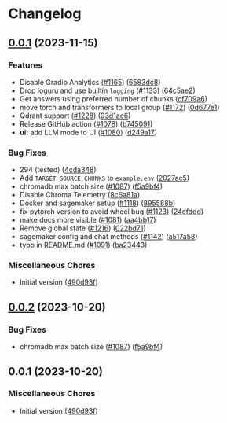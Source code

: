 # Changelog

## [0.0.1](https://github.com/goswamig/privateGPT/compare/v0.0.2...v0.0.1) (2023-11-15)


### Features

* Disable Gradio Analytics ([#1165](https://github.com/goswamig/privateGPT/issues/1165)) ([6583dc8](https://github.com/goswamig/privateGPT/commit/6583dc84c082773443fc3973b1cdf8095fa3fec3))
* Drop loguru and use builtin `logging` ([#1133](https://github.com/goswamig/privateGPT/issues/1133)) ([64c5ae2](https://github.com/goswamig/privateGPT/commit/64c5ae214a9520151c9c2d52ece535867d799367))
* Get answers using preferred number of chunks ([cf709a6](https://github.com/goswamig/privateGPT/commit/cf709a6b7a951fc333ef5a089b24179ca660469b))
* move torch and transformers to local group ([#1172](https://github.com/goswamig/privateGPT/issues/1172)) ([0d677e1](https://github.com/goswamig/privateGPT/commit/0d677e10b970aec222ec04837d0f08f1631b6d4a))
* Qdrant support ([#1228](https://github.com/goswamig/privateGPT/issues/1228)) ([03d1ae6](https://github.com/goswamig/privateGPT/commit/03d1ae6d70dffdd2411f0d4e92f65080fff5a6e2))
* Release GitHub action ([#1078](https://github.com/goswamig/privateGPT/issues/1078)) ([b745091](https://github.com/goswamig/privateGPT/commit/b7450911b25b0b70528fd4b620cffb90766e3448))
* **ui:** add LLM mode to UI ([#1080](https://github.com/goswamig/privateGPT/issues/1080)) ([d249a17](https://github.com/goswamig/privateGPT/commit/d249a17c330abd122e4988d35d94bcc2df980700))


### Bug Fixes

* 294 (tested) ([4cda348](https://github.com/goswamig/privateGPT/commit/4cda348cf87f56ff237e376b03732b1b47a99215))
* Add `TARGET_SOURCE_CHUNKS` to `example.env` ([2027ac5](https://github.com/goswamig/privateGPT/commit/2027ac563b6606199563632191b65f5105af8ebe))
* chromadb max batch size ([#1087](https://github.com/goswamig/privateGPT/issues/1087)) ([f5a9bf4](https://github.com/goswamig/privateGPT/commit/f5a9bf4e374b2d4c76438cf8a97cccf222ec8e6f))
* Disable Chroma Telemetry ([8c6a81a](https://github.com/goswamig/privateGPT/commit/8c6a81a07fc9c800d53f62a33f5ae3b5247a22a6))
* Docker and sagemaker setup ([#1118](https://github.com/goswamig/privateGPT/issues/1118)) ([895588b](https://github.com/goswamig/privateGPT/commit/895588b82a06c2bc71a9e22fb840c7f6442a3b5b))
* fix pytorch version to avoid wheel bug ([#1123](https://github.com/goswamig/privateGPT/issues/1123)) ([24cfddd](https://github.com/goswamig/privateGPT/commit/24cfddd60f74aadd2dade4c63f6012a2489938a1))
* make docs more visible ([#1081](https://github.com/goswamig/privateGPT/issues/1081)) ([aa4bb17](https://github.com/goswamig/privateGPT/commit/aa4bb17a2e6a797b450fa11a45e0b0528b8efecf))
* Remove global state ([#1216](https://github.com/goswamig/privateGPT/issues/1216)) ([022bd71](https://github.com/goswamig/privateGPT/commit/022bd718e3dfc197027b1e24fb97e5525b186db4))
* sagemaker config and chat methods ([#1142](https://github.com/goswamig/privateGPT/issues/1142)) ([a517a58](https://github.com/goswamig/privateGPT/commit/a517a588c4927aa5c5c2a93e4f82a58f0599d251))
* typo in README.md ([#1091](https://github.com/goswamig/privateGPT/issues/1091)) ([ba23443](https://github.com/goswamig/privateGPT/commit/ba23443a70d323cd4f9a242b33fd9dce1bacd2db))


### Miscellaneous Chores

* Initial version ([490d93f](https://github.com/goswamig/privateGPT/commit/490d93fdc1977443c92f6c42e57a1c585aa59430))

## [0.0.2](https://github.com/imartinez/privateGPT/compare/v0.0.1...v0.0.2) (2023-10-20)


### Bug Fixes

* chromadb max batch size ([#1087](https://github.com/imartinez/privateGPT/issues/1087)) ([f5a9bf4](https://github.com/imartinez/privateGPT/commit/f5a9bf4e374b2d4c76438cf8a97cccf222ec8e6f))

## 0.0.1 (2023-10-20)

### Miscellaneous Chores

* Initial version ([490d93f](https://github.com/imartinez/privateGPT/commit/490d93fdc1977443c92f6c42e57a1c585aa59430))

